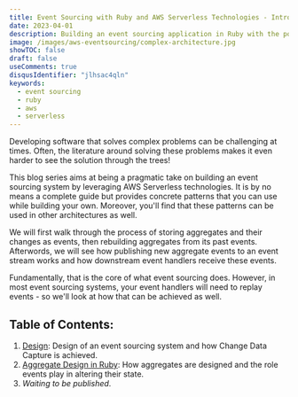 ```yaml
---
title: Event Sourcing with Ruby and AWS Serverless Technologies - Introduction
date: 2023-04-01
description: Building an event sourcing application in Ruby with the power of AWS Serverless technologies
image: /images/aws-eventsourcing/complex-architecture.jpg
showTOC: false
draft: false
useComments: true
disqusIdentifier: "jlhsac4qln"
keywords:
  - event sourcing
  - ruby
  - aws
  - serverless
---
```


Developing software that solves complex problems can be challenging at times. Often, the literature around solving these problems makes it even harder to see the solution through the trees!

This blog series aims at being a pragmatic take on building an event sourcing system by leveraging AWS Serverless technologies. It is by no means a complete guide but provides concrete patterns that you can use while building your own. Moreover, you'll find that these patterns can be used in other architectures as well.

We will first walk through the process of storing aggregates and their changes as events, then rebuilding aggregates from its past events. Afterwords, we will see how publishing new aggregate events to an event stream works and how downstream event handlers receive these events.

Fundamentally, that is the core of what event sourcing does. However, in most event sourcing systems, your event handlers will need to replay events - so we'll look at how that can be achieved as well.


## Table of Contents:
1. [Design](/posts/event-sourcing-using-ruby-and-aws-serverless-technologies/design): Design of an event sourcing system and how Change Data Capture is achieved.
2. [Aggregate Design in Ruby](/posts/event-sourcing-using-ruby-and-aws-serverless-technologies/aggregate-design): How aggregates are designed and the role events play in altering their state.
3. _Waiting to be published_.
